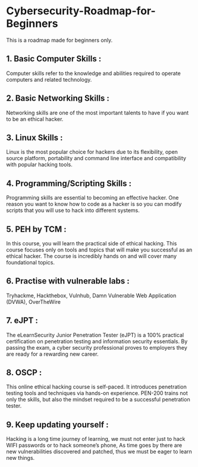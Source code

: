 # Cybersecurity-Roadmap-for-Beginners
This is a roadmap made for beginners only.

## 1. Basic Computer Skills :
Computer skills refer to the knowledge and abilities required to operate computers and related technology.

## 2. Basic Networking Skills :
Networking skills are one of the most important talents to have if you want to be an ethical hacker.

## 3. Linux Skills :
Linux is the most popular choice for hackers due to its flexibility, open source platform, portability and command line interface and compatibility with popular hacking tools.

## 4. Programming/Scripting Skills : 
 Programming skills are essential to becoming an effective hacker. One reason you want to know how to code as a hacker is so you can modify scripts that you will use to hack into different systems.

## 5. PEH by TCM :
In this course, you will learn the practical side of ethical hacking. This course focuses only on tools and topics that will make you successful as an ethical hacker. The course is incredibly hands on and will cover many foundational topics.

## 6. Practise with vulnerable labs : 
 Tryhackme, Hackthebox, Vulnhub, Damn Vulnerable Web Application (DVWA), OverTheWire

## 7. eJPT :
The eLearnSecurity Junior Penetration Tester (eJPT) is a 100% practical certification on penetration testing and information security essentials. By passing the exam, a cyber security professional proves to employers they are ready for a rewarding new career.

## 8. OSCP :
This online ethical hacking course is self-paced. It introduces penetration testing tools and techniques via hands-on experience. PEN-200 trains not only the skills, but also the mindset required to be a successful penetration tester.

## 9. Keep updating yourself :
Hacking is a long time journey of learning, we must not enter just to hack WIFI passwords or to hack someone’s phone, As time goes by there are new vulnerabilities discovered and patched, thus we must be eager to learn new things.
